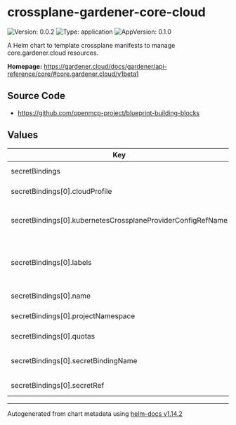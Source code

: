 

# crossplane-gardener-core-cloud

![Version: 0.0.2](https://img.shields.io/badge/Version-0.0.2-informational?style=flat-square) ![Type: application](https://img.shields.io/badge/Type-application-informational?style=flat-square) ![AppVersion: 0.1.0](https://img.shields.io/badge/AppVersion-0.1.0-informational?style=flat-square)

A Helm chart to template crossplane manifests to manage core.gardener.cloud resources.

**Homepage:** <https://gardener.cloud/docs/gardener/api-reference/core/#core.gardener.cloud/v1beta1>

## Source Code

* <https://github.com/openmcp-project/blueprint-building-blocks>

## Values

| Key | Type | Default | Description |
|-----|------|---------|-------------|
| secretBindings | list | - | [secretBindings](https://gardener.cloud/docs/gardener/api-reference/core/#core.gardener.cloud/v1beta1.SecretBinding) represents a binding to a secret in the same or another namespace. |
| secretBindings[0].cloudProfile | string | `""` | cloudProfile is a name (field `type`) of a [CloudProfile object](https://github.com/gardener/gardener/blob/master/docs/api-reference/core.md#cloudprofile). This field is immutable. E.g. gcp / azure / aws |
| secretBindings[0].kubernetesCrossplaneProviderConfigRefName | string | `""` | kubernetesCrossplaneProviderConfigRefName needs to match crossplane provider configuration reference name (identifier) of SAP garden cluster control plane! (.shootClusters[*].kubernetesCrossplaneProviderConfigRefName) |
| secretBindings[0].labels | list | `[]` | [labels](https://kubernetes.io/docs/reference/generated/kubernetes-api/v1.27/#objectmeta-v1-meta) Map of string keys and values that can be used to organize and categorize (scope and select) objects. May match selectors of replication controllers and services. More info: https://kubernetes.io/docs/concepts/overview/working-with-objects/labels |
| secretBindings[0].name | string | `""` | name defines technical gardener shoot cluster. Max length 15 and must only be lowercase letters, numbers and hyphens! |
| secretBindings[0].projectNamespace | string | `""` | gardener project name. Starts with "garden..." e.g. "garden-aas-dt" |
| secretBindings[0].quotas | object | `{}` | *(Optional)* [quotas](https://gardener.cloud/docs/gardener/api-reference/core/#core.gardener.cloud/v1beta1.SecretBinding)  is a list of references to Quota objects in the same or another namespace. This field is immutable. |
| secretBindings[0].secretBindingName | string | `""` | secretBindingName defines the technical name of [infrastructure secret](https://gardener.cloud/docs/gardener/development/secrets_management/) binding on gardener control plane cluster. e.g. [Secrets of AAS-DT](https://dashboard.garden.canary.k8s.ondemand.com/namespace/garden-aas-dt/secrets) |
| secretBindings[0].secretRef | list | `[]` | [secretRef](https://gardener.cloud/docs/gardener/api-reference/core/#core.gardener.cloud/v1beta1.SecretBinding) is a reference to a secret object in the same or another namespace. This field is immutable. |

----------------------------------------------
Autogenerated from chart metadata using [helm-docs v1.14.2](https://github.com/norwoodj/helm-docs/releases/v1.14.2)